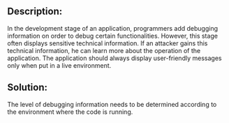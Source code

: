 ## Description:

In the development stage of an application, programmers add debugging information on order to debug certain functionalities. However, this stage often displays sensitive technical information. If an attacker gains this technical information, he can learn more about the operation of the application. The application should always display user-friendly messages only when put in a live environment.

## Solution:

The level of debugging information needs to be determined according to the environment where the code is running.
